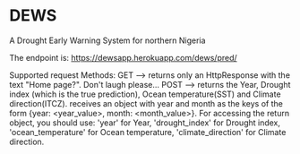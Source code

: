 # DEWS
A Drought Early Warning System for northern Nigeria

The endpoint is: https://dewsapp.herokuapp.com/dews/pred/

Supported request Methods: GET --> returns only an HttpResponse with the text "Home page?". Don't laugh please...
                           POST --> returns the Year, Drought index (which is the true prediction), Ocean temperature(SST) and Climate direction(ITCZ).
                                    receives an object with year and month as the keys of the form {year: <year_value>, month: <month_value>}.
                                    For accessing the return object, you should use:
                                        'year' for Year,
                                        'drought_index' for Drought index,
                                        'ocean_temperature' for Ocean temperature,
                                        'climate_direction' for Climate direction.
